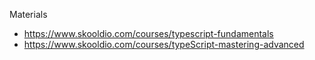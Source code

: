 Materials
- https://www.skooldio.com/courses/typescript-fundamentals
- https://www.skooldio.com/courses/typeScript-mastering-advanced